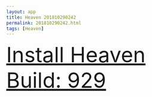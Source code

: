 ```yaml
---
layout: app
title: Heaven 201810290242
permalink: 201810290242.html
tags: [Heaven]
---
```

<div class="pure-g">
    <div class="pure-u-1-1" style="font-size: 4em">
        <a class="pure-button-primary" href="itms-services://?action=download-manifest&url=https%3A%2F%2Flitsungyisigono.github.io%2FTestScript%2Fmanifests%2F201810290242.plist"><i class="fa fa-download" aria-hidden="true"></i>Install Heaven Build: 929</a>
    </div>
</div>